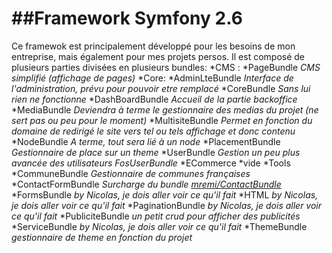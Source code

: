 ##Framework Symfony 2.6
=======================

Ce framewok est principalement développé pour les besoins de mon entreprise, mais également pour mes projets persos.
Il est composé de plusieurs parties divisées en plusieurs bundles:
*CMS :
    *PageBundle _CMS simplifié (affichage de pages)_
*Core:
    *AdminLteBundle _Interface de l'administration, prévu pour pouvoir etre remplacé_
    *CoreBundle _Sans lui rien ne fonctionne_
    *DashBoardBundle _Accueil de la partie backoffice_
    *MediaBundle _Deviendra à terme le gestionnaire des medias du projet (ne sert pas ou peu pour le moment)_
    *MultisiteBundle _Permet en fonction du domaine de redirigé le site vers tel ou tels affichage et donc contenu_
    *NodeBundle _A terme, tout sera lié à un node_
    *PlacementBundle _Gestionnaire de place sur un theme_
    *UserBundle _Gestion un peu plus avancée des utilisateurs FosUserBundle_
*ECommerce
    *vide
*Tools
    *CommuneBundle _Gestionnaire de communes françaises_
    *ContactFormBundle _Surcharge du bundle [mremi/ContactBundle](https://github.com/mremi/ContactBundle)_
    *FormsBundle _by Nicolas, je dois aller voir ce qu'il fait_
    *HTML _by Nicolas, je dois aller voir ce qu'il fait_
    *PaginationBundle _by Nicolas, je dois aller voir ce qu'il fait_
    *PubliciteBundle _un petit crud pour afficher des publicités_
    *ServiceBundle _by Nicolas, je dois aller voir ce qu'il fait_
    *ThemeBundle _gestionnaire de theme en fonction du projet_